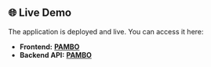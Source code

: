 ## 🌐 Live Demo

The application is deployed and live. You can access it here:

* **Frontend:** **[PAMBO](https://pambo.onrender.com/)**
* **Backend API:** **[PAMBO](https://group-8-beauty-shop.onrender.com/)**
